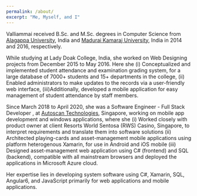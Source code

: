 ```yaml
---
permalink: /about/
excerpt: "Me, Myself, and I"
---
```


Valliammai received B.Sc. and M.Sc. degrees in Computer Science from [Alagappa University](http://www.alagappauniversity.ac.in/), India and [Madurai Kamaraj University](http://www.mkuniversity.org/), India in 2014 and 2016, respectively.

While studying at Lady Doak College, India, she worked on Web Designing projects from December 2015 to May 2016. Here she (i) Conceptualized and implemented student attendance and examination grading system, for a large database of 7000+ students and 15+ departments in the college, (ii)	Enabled administrators to make updates to the records via a user-friendly web interface, (iii)Additionally, developed a mobile application for easy management of student attendance by staff members.

Since March 2018 to April 2020, she was a Software Engineer - Full Stack Developer , at [Autoscan Technologies](http://www.autoscan.sg/), Singapore, working on mobile app development and windows applications, where she (i) Worked closely with product owner at client Resorts World Sentosa (RWS) Casino, Singapore, to interpret requirements and translate them into software solutions (ii) Architected playing-cards and asset-management mobile applications using platform heterogenous Xamarin, for use in Android and iOS mobile (iii) Designed asset-management web application using C# (frontend) and SQL (backend), compatible with all mainstream browsers and deployed the applications in Microsoft Azure cloud.

Her expertise lies in developing system software using C#, Xamarin, SQL, Angular6, and JavaScript primarily for web applications and mobile applications.